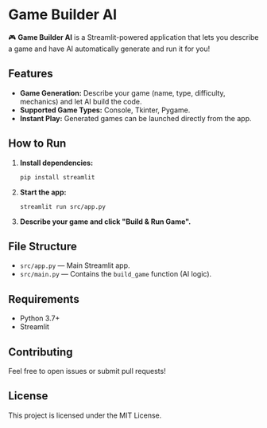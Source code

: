 # Game Builder AI

🎮 **Game Builder AI** is a Streamlit-powered application that lets you describe a game and have AI automatically generate and run it for you!

## Features

- **Game Generation:** Describe your game (name, type, difficulty, mechanics) and let AI build the code.
- **Supported Game Types:** Console, Tkinter, Pygame.
- **Instant Play:** Generated games can be launched directly from the app.

## How to Run

1. **Install dependencies:**
   ```
   pip install streamlit
   ```

2. **Start the app:**
   ```
   streamlit run src/app.py
   ```

3. **Describe your game and click "Build & Run Game".**

## File Structure

- `src/app.py` — Main Streamlit app.
- `src/main.py` — Contains the `build_game` function (AI logic).


## Requirements

- Python 3.7+
- Streamlit

## Contributing

Feel free to open issues or submit pull requests!

## License

This project is licensed under the MIT License.
